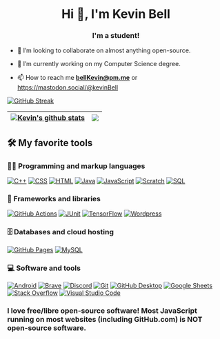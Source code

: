 <h1 align="center">Hi 👋, I'm Kevin Bell</h1>
<h3 align="center">I'm a student!</h3>

- 🤝 I’m looking to collaborate on almost anything open-source.

<!-- 
- 🌱 I’m currently learning...
-->

- 🔨 I’m currently working on my Computer Science degree.

<!-- 
- 🤝 I’m looking for help with finding free awesome projects to make to put on GitHub.
-->

<!--
this is an area/something i want to leave commented out for now
-->

- 📫 How to reach me **bellKevin@pm.me** or https://mastodon.social/@kevinBell




<!-- THIS CODE IS FROM JACK SWEENEY - JXCK SWEENEY
<h3 align="left">Languages and Tools:</h3>
<p align="left"> <a href="https://git-scm.com/" target="_blank"> <img src="https://www.vectorlogo.zone/logos/git-scm/git-scm-icon.svg" alt="git" width="40" height="40"/> </a> <a href="https://www.linux.org/" target="_blank"> <img src="https://raw.githubusercontent.com/devicons/devicon/master/icons/linux/linux-original.svg" alt="linux" width="40" height="40"/> </a>  <a href="https://www.python.org" target="_blank"> <img src="https://raw.githubusercontent.com/devicons/devicon/master/icons/python/python-original.svg" alt="python" width="40" height="40"/> </a> </p>
-->

<!--
<p>&nbsp;<img align="center" src="https://github-readme-stats.vercel.app/api?username=bell-kevin&show_icons=true&locale=en" alt="bell-kevin" /></p>
-->


[![GitHub Streak](https://streak-stats.demolab.com?user=bell-kevin&date_format=j%20M%5B%20Y%5D)](https://git.io/streak-stats)



| <a href="https://github.com/bell-kevin/github-readme-stats"><img align="center" src="https://github-readme-stats.vercel.app/api?username=bell-kevin&show_icons=true&include_all_commits=true&theme=default&hide_border=true" alt="Kevin's github stats" /></a> | <a href="https://github.com/bell-kevin/github-readme-stats"><img align="center" src="https://github-readme-stats.vercel.app/api/top-langs/?username=bell-kevin&layout=compact&theme=default&hide_border=true" /></a> |
| ------------- | ------------- |


<!--
[![Top Langs](https://github-readme-stats.vercel.app/api/top-langs/?username=bell-kevin&layout=compact&hide=c%2B%2B)](https://github.com/bell-kevin/github-readme-stats)
-->
<!--
[![Top Langs](https://github-readme-stats.vercel.app/api/top-langs/?username=bell-kevin)](https://github.com/bell-kevin/github-readme-stats)
-->






<!-- Some badges are from https://github.com/Ileriayo/markdown-badges -->

## 🛠️ My favorite tools

### 👨‍💻 Programming and markup languages

<p>
    <a href="https://github.com/search?q=user%3ADenverCoder1+language%3Acpp"><img alt="C++" src="https://custom-icon-badges.demolab.com/badge/C++-9C033A.svg?logo=cpp2&logoColor=white"></a>
    <a href="https://github.com/search?q=user%3ADenverCoder1+language%3Acss"><img alt="CSS" src="https://img.shields.io/badge/CSS-1572B6.svg?logo=css3&logoColor=white"></a>
    <a href="https://github.com/search?q=user%3ADenverCoder1+language%3Ahtml"><img alt="HTML" src="https://img.shields.io/badge/HTML-E34F26.svg?logo=html5&logoColor=white"></a>
    <a href="https://github.com/search?q=user%3ADenverCoder1+language%3Ajava"><img alt="Java" src="https://custom-icon-badges.demolab.com/badge/Java-007396.svg?logo=java&logoColor=white"></a>
    <a href="https://github.com/search?q=user%3ADenverCoder1+language%3Ajavascript"><img alt="JavaScript" src="https://img.shields.io/badge/JavaScript-F7DF1E.svg?logo=javascript&logoColor=black"></a>
    <a href="https://github.com/search?q=user%3ADenverCoder1+language%3Ascratch"><img alt="Scratch" src="https://img.shields.io/badge/Scratch-4D97FF.svg?logo=scratch&logoColor=white"></a>
    <a href="https://github.com/search?q=user%3ADenverCoder1+language%3Asql"><img alt="SQL" src="https://custom-icon-badges.demolab.com/badge/SQL-025E8C.svg?logo=database&logoColor=white"></a>
</p>

### 🧰 Frameworks and libraries

<p>
    <a href="#"><img alt="GitHub Actions" src="https://img.shields.io/badge/GitHub%20Actions-2671E5.svg?logo=github%20actions&logoColor=white"></a>
    <a href="#"><img alt="JUnit" src="https://custom-icon-badges.demolab.com/badge/JUnit-25A162.svg?logo=check-circle&logoColor=white"></a>
    <a href="#"><img alt="TensorFlow" src="https://img.shields.io/badge/TensorFlow-FF6F00.svg?logo=TensorFlow&logoColor=white"></a>
    <a href="#"><img alt="Wordpress" src="https://img.shields.io/badge/Wordpress-21759B?logo=wordpress&logoColor=white"></a>
</p>

### 🗄️ Databases and cloud hosting

<p>
    <a href="#"><img alt="GitHub Pages" src="https://img.shields.io/badge/GitHub%20Pages-327FC7.svg?logo=github&logoColor=white"></a>
    <a href="#"><img alt="MySQL" src="https://img.shields.io/badge/MySQL-00f.svg?logo=mysql&logoColor=white"></a>
</p>

### 💻 Software and tools

<p>
    <a href="#"><img alt="Android" src="https://img.shields.io/badge/Android-3DDC84?logo=android&logoColor=white"></a>
    <a href="#"><img alt="Brave" src="https://img.shields.io/badge/-Brave-FB542B?logo=brave&logoColor=white"></a>
    <a href="#"><img alt="Discord" src="https://img.shields.io/badge/-Discord-5865F2.svg?logo=discord&logoColor=white"></a>
    <a href="#"><img alt="Git" src="https://img.shields.io/badge/Git-F05033.svg?logo=git&logoColor=white"></a>
    <a href="#"><img alt="GitHub Desktop" src="https://img.shields.io/badge/GitHub%20Desktop-8034A9.svg?logo=github&logoColor=white"></a>
    <a href="#"><img alt="Google Sheets" src="https://img.shields.io/badge/Sheets-34A853.svg?logo=google%20sheets&logoColor=white"></a>
    <a href="#"><img alt="Stack Overflow" src="https://img.shields.io/badge/-Stack%20Overflow-FE7A16?logo=stack-overflow&logoColor=white"></a>
    <a href="#"><img alt="Visual Studio Code" src="https://img.shields.io/badge/Visual%20Studio%20Code-0078d7.svg?logo=visual-studio-code&logoColor=white"></a>
</p>










### I love free/libre open-source software! Most JavaScript running on most websites (including GitHub.com) is NOT open-source software.


<!--
<a href="https://github.com/Meghna-DAS/github-profile-views-counter">
    <img src="https://komarev.com/ghpvc/?username=bell-kevin">
</a>
-->



<!--
**bell-kevin/bell-kevin** is a ✨ _special_ ✨ repository because its `README.md` (this file) appears on your GitHub profile.

Here are some ideas to get you started:
- 🤔 I’m looking for help with ...
- 💬 Ask me about ...
- ⚡ Fun fact: ...
- 😄 Pronouns: He/Him
-->
